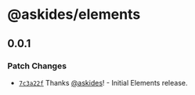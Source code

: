 # @askides/elements

## 0.0.1

### Patch Changes

- [`7c3a22f`](https://github.com/askides/aski/commit/7c3a22f61da98aeffb4ee028e2f75200a79b43bb) Thanks [@askides](https://github.com/askides)! - Initial Elements release.
